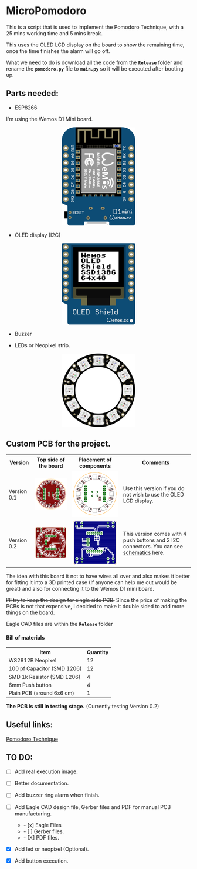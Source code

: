 # MicroPomodoro
This is a script that is used to implement the Pomodoro Technique, with a 25 mins working time and 5 mins break.

This uses the OLED LCD display on the board to show the remaining time, once the time finishes the alarm will go off.

What we need to do is download all the code from the **`Release`** folder and rename the **`pomodoro.py`** file to **`main.py`** so it will be executed after booting up.


## Parts needed:

  * ESP8266

  I'm using the Wemos D1 Mini board.

  <p align="center">
  <img src="../../static/images/wemos_d1_mini.png" alt="Wemos d1 mini board"  width="200"/>
  </p>

  * OLED display (I2C)

  <p align="center">
  <img src="../../static/images/wemos_mini_oled.png" alt="Wemos D1 Oled Display"  width="200"/>
  </p>

  * Buzzer

  * LEDs or Neopixel strip.

  <p align="center">
  <img src="../../static/images/12_neopixel_ring.png" alt="12 neopixel ring pcb"  width="200"/>
  </p>

## Custom PCB for the project.
<p align="center">
<table align="center">
  <tr>
    <th>Version</th>
    <th>Top side of the board</th>
    <th>Placement of components</th>
    <th colspan="2">Comments</th>
  </tr>
  <tr>
    <td>Version 0.1</td>
    <td><img src="docs/images/v01_pomodoro_pcb_top.png" alt="Top side of board"  width="300"/></td>
    <td><img src="docs/images/v01_pomodoro_pcb_top_placement.png" alt="Placement of components"  width="300"/></td>
    <td colspan="2">Use this version if you do not wish to use the OLED LCD display.</td>
  </tr>
  <tr>
    <td>Version 0.2</td>
    <td><img src="docs/images/v02_pomodoro_pcb_top.png" alt="Top side of board"  width="300"/></td>
    <td><img src="docs/images/v02_pomodoro_pcb_bottom.png" alt="Placement of components"  width="300"/></td>
    <td colspan="2">This version comes with 4 push buttons and 2 I2C connectors. You can see  <a href="docs/pdf/Schematics_v02.pdf">schematics</a> here.</td>
  </tr>
</table>
</p>

The idea with this board it not to have wires all over and also makes it better for fitting it into a 3D printed case (If anyone can help me out would be great) and also for connecting it to the Wemos D1 mini board.

 ~~I'll try to keep the design for single side PCB.~~ Since the price of making the PCBs is not that expensive, I decided to make it double sided to add more things on the board.

Eagle CAD files are within the **`Release`** folder

#### Bill of materials
<table align="center">
  <tr>
    <th>Item</th>
    <th>Quantity</th>
  </tr>
  <tr>
    <td>WS2812B Neopixel</td>
    <td>12</td>
  </tr>
  <tr>
    <td>100 pf Capacitor (SMD 1206)</td>
    <td>12</td>
  </tr>
  <tr>
    <td>SMD 1k Resistor (SMD 1206)</td>
    <td>4</td>
  </tr>
  <tr>
    <td>6mm Push button</td>
    <td>4</td>
  </tr>
  <tr>
    <td>Plain PCB (around 6x6 cm)</td>
    <td>1</td>
  </tr>
</table>


**The PCB is still in testing stage.** (Currently testing Version 0.2)


## Useful links:

[Pomodoro Technique](https://en.wikipedia.org/wiki/Pomodoro_Technique)

## TO DO:

- [ ] Add real execution image.

- [ ] Better documentation.

- [ ] Add buzzer ring alarm when finish.

- [ ] Add Eagle CAD design file, Gerber files and PDF for manual PCB manufacturing.
  <ul><li> - [x] Eagle Files</li>
  <li> - [ ] Gerber files.</li>
  <li> - [X] PDF files.</li></ul>

- [x] Add led or neopixel (Optional).

- [x] Add button execution.
